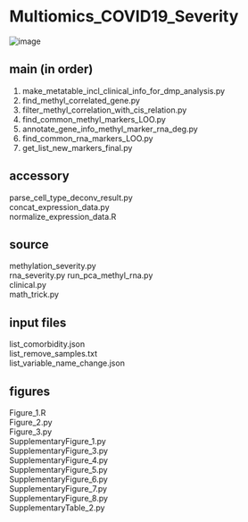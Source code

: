 # Multiomics_COVID19_Severity
![image](https://github.com/user-attachments/assets/5dc1a8ec-392f-4cfb-85bd-2cc75086e96f)

## main (in order)
1. make_metatable_incl_clinical_info_for_dmp_analysis.py  
2. find_methyl_correlated_gene.py  
3. filter_methyl_correlation_with_cis_relation.py  
4. find_common_methyl_markers_LOO.py  
5. annotate_gene_info_methyl_marker_rna_deg.py  
6. find_common_rna_markers_LOO.py  
7. get_list_new_markers_final.py  

## accessory
parse_cell_type_deconv_result.py  
concat_expression_data.py  
normalize_expression_data.R  

## source 
methylation_severity.py  
rna_severity.py
run_pca_methyl_rna.py  
clinical.py  
math_trick.py  

## input files
list_comorbidity.json  
list_remove_samples.txt  
list_variable_name_change.json  

## figures
Figure_1.R  
Figure_2.py  
Figure_3.py  
SupplementaryFigure_1.py  
SupplementaryFigure_3.py  
SupplementaryFigure_4.py  
SupplementaryFigure_5.py  
SupplementaryFigure_6.py  
SupplementaryFigure_7.py  
SupplementaryFigure_8.py  
SupplementaryTable_2.py  
